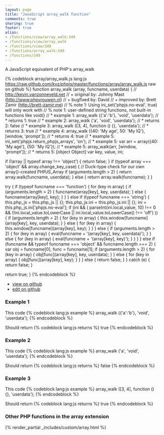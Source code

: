 ```yaml
---
layout: page
title: "JavaScript array_walk function"
comments: true
sharing: true
footer: true
alias:
- /functions/view/array_walk:349
- /functions/view/array_walk
- /functions/view/349
- /functions/array_walk:349
- /functions/349
---
```

<!-- Generated by Rakefile:build -->
A JavaScript equivalent of PHP's array_walk

{% codeblock array/array_walk.js lang:js https://raw.github.com/kvz/phpjs/master/functions/array/array_walk.js raw on github %}
function array_walk (array, funcname, userdata) {
  // http://kevin.vanzonneveld.net
  // +   original by: Johnny Mast (http://www.phpvrouwen.nl)
  // +   bugfixed by: David
  // +   improved by: Brett Zamir (http://brett-zamir.me)
  // %   note 1: Using ini_set('phpjs.no-eval', true) will only work with
  // %   note 1:  user-defined string functions, not built-in functions like void()
  // *     example 1: array_walk ({'a':'b'}, 'void', 'userdata');
  // *     returns 1: true
  // *     example 2: array_walk ('a', 'void', 'userdata');
  // *     returns 2: false
  // *     example 3: array_walk ([3, 4], function () {}, 'userdata');
  // *     returns 3: true
  // *     example 4: array_walk ({40: 'My age', 50: 'My IQ'}, [window, 'prompt']);
  // *     returns 4: true
  // *     example 5: ini_set('phpjs.return_phpjs_arrays', 'on');
  // *     example 5: var arr = array({40: 'My age'}, {50: 'My IQ'});
  // *     example 5: array_walk(arr, [window, 'prompt']);
  // *     returns 5: [object Object]
  var key, value, ini;

  if (!array || typeof array !== 'object') {
    return false;
  }
  if (typeof array === 'object' && array.change_key_case) { // Duck-type check for our own array()-created PHPJS_Array
    if (arguments.length > 2) {
      return array.walk(funcname, userdata);
    }
    else {
      return array.walk(funcname);
    }
  }

  try {
    if (typeof funcname === 'function') {
      for (key in array) {
        if (arguments.length > 2) {
          funcname(array[key], key, userdata);
        }
        else {
          funcname(array[key], key);
        }
      }
    }
    else if (typeof funcname === 'string') {
      this.php_js = this.php_js || {};
      this.php_js.ini = this.php_js.ini || {};
      ini = this.php_js.ini['phpjs.no-eval'];
      if (ini && (
        parseInt(ini.local_value, 10) !== 0 && (!ini.local_value.toLowerCase || ini.local_value.toLowerCase() !== 'off')
      )) {
        if (arguments.length > 2) {
          for (key in array) {
            this.window[funcname](array[key], key, userdata);
          }
        }
        else {
          for (key in array) {
            this.window[funcname](array[key], key);
          }
        }
      }
      else {
        if (arguments.length > 2) {
          for (key in array) {
            eval(funcname + '(array[key], key, userdata)');
          }
        }
        else {
          for (key in array) {
            eval(funcname + '(array[key], key)');
          }
        }
      }
    }
    else if (funcname && typeof funcname === 'object' && funcname.length === 2) {
      var obj = funcname[0], func = funcname[1];
      if (arguments.length > 2) {
        for (key in array) {
          obj[func](array[key], key, userdata);
        }
      }
      else {
        for (key in array) {
          obj[func](array[key], key);
        }
      }
    }
    else {
      return false;
    }
  }
  catch (e) {
    return false;
  }

  return true;
}
{% endcodeblock %}

 - [view on github](https://github.com/kvz/phpjs/blob/master/functions/array/array_walk.js)
 - [edit on github](https://github.com/kvz/phpjs/edit/master/functions/array/array_walk.js)

### Example 1
This code
{% codeblock lang:js example %}
array_walk ({'a':'b'}, 'void', 'userdata');
{% endcodeblock %}

Should return
{% codeblock lang:js returns %}
true
{% endcodeblock %}

### Example 2
This code
{% codeblock lang:js example %}
array_walk ('a', 'void', 'userdata');
{% endcodeblock %}

Should return
{% codeblock lang:js returns %}
false
{% endcodeblock %}

### Example 3
This code
{% codeblock lang:js example %}
array_walk ([3, 4], function () {}, 'userdata');
{% endcodeblock %}

Should return
{% codeblock lang:js returns %}
true
{% endcodeblock %}


### Other PHP functions in the array extension
{% render_partial _includes/custom/array.html %}
